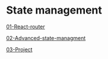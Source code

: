 # State management

[01-React-router](./front-end-course/state-management/react-router.md)

[02-Advanced-state-managment](./front-end-course/state-management/advanced-state-managment.md)

[03-Project](./front-end-course/state-management/project.md)